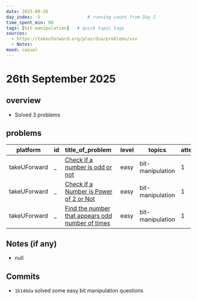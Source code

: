 ```yaml
---
date: 2025-09-26
day_index: -5                  # running count from Day 1
time_spent_min: 90
tags: [bit-manipulation]   # quick topic tags
sources:
  - https://takeuforward.org/plus/dsa/problems/xxx
  - Notes: 
mood: casual
---
```


# 26th September 2025

## overview
- Solved 3 problems

## problems
| platform      | id | title_of_problem&nbsp;&nbsp;                                                                                                            | level | topics            | attempts | time_min | status   | time_complexity | space_complexity |
|---------------|----|-----------------------------------------------------------------------------------------------------------------------------|-------|-------------------|----------|----------|----------|-----------------|------------------|
| takeUForward  | _  | [Check if a number is odd or not](https://takeuforward.org/plus/dsa/problems/check-if-a-number-is-odd-or-not )              | easy  | bit-manipulation  | 1        | NA       | accepted | O(1)            | O(1)             |
| takeUForward  | _  | [Check if a Number is Power of 2 or Not](https://takeuforward.org/plus/dsa/problems/check-if-a-number-is-power-of-2-or-not) | easy  | bit-manipulation  | 1        | NA       | accepted | O(log n)        | O(1)             |
| takeUForward  | _  | [Find the number that appears odd number of times](https://takeuforward.org/plus/dsa/problems/single-number---i)            | easy  | bit-manipulation  | 1        | NA       | accepted | O(n)            | O(1)             |

## Notes (if any)
- null

## Commits
- `1b146da` solved some easy bit manipulation questions
 